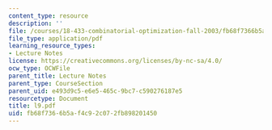 ```yaml
---
content_type: resource
description: ''
file: /courses/18-433-combinatorial-optimization-fall-2003/fb68f7366b5af4c92c072fb898201450_l9.pdf
file_type: application/pdf
learning_resource_types:
- Lecture Notes
license: https://creativecommons.org/licenses/by-nc-sa/4.0/
ocw_type: OCWFile
parent_title: Lecture Notes
parent_type: CourseSection
parent_uid: e493d9c5-e6e5-465c-9bc7-c590276187e5
resourcetype: Document
title: l9.pdf
uid: fb68f736-6b5a-f4c9-2c07-2fb898201450
---
```

